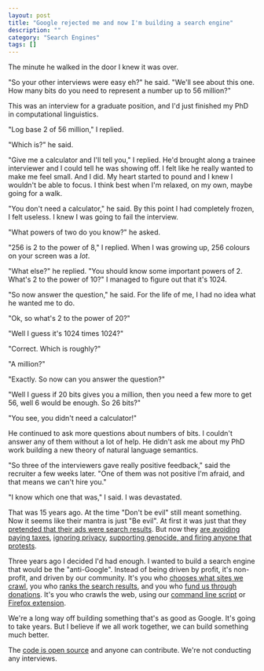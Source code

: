 ```yaml
---
layout: post
title: "Google rejected me and now I'm building a search engine"
description: ""
category: "Search Engines"
tags: []
---
```



The minute he walked in the door I knew it was over.

"So your other interviews were easy eh?" he said. "We'll see about
this one. How many bits do you need to represent a number up to 56
million?"

This was an interview for a graduate position, and I'd just finished
my PhD in computational linguistics.

"Log base 2 of 56 million," I replied.

"Which is?" he said.

"Give me a calculator and I'll tell you," I replied. He'd brought
along a trainee interviewer and I could tell he was showing off. I
felt like he really wanted to make me feel small. And I did. My heart
started to pound and I knew I wouldn't be able to focus. I think best
when I'm relaxed, on my own, maybe going for a walk.

"You don't need a calculator," he said. By this point I had completely
frozen, I felt useless. I knew I was going to fail the interview.

"What powers of two do you know?" he asked.

"256 is 2 to the power of 8," I replied. When I was growing up, 256
colours on your screen was a _lot_.

"What else?" he replied. "You should know some important powers
of 2. What's 2 to the power of 10?" I managed to figure out that
it's 1024.

"So now answer the question," he said. For the life of me, I had no
idea what he wanted me to do.

"Ok, so what's 2 to the power of 20?"

"Well I guess it's 1024 times 1024?"

"Correct. Which is roughly?"

"A million?"

"Exactly. So now can you answer the question?"

"Well I guess if 20 bits gives you a million, then you need a few more
to get 56, well 6 would be enough. So 26 bits?"

"You see, you didn't need a calculator!"

He continued to ask more questions about numbers of bits. I couldn't
answer any of them without a lot of help. He didn't ask me about my
PhD work building a new theory of natural language semantics.

"So three of the interviewers gave really positive feedback," said the
recruiter a few weeks later. "One of them was not positive I'm afraid,
and that means we can't hire you."

"I know which one that was," I said. I was devastated.

That was 15 years ago. At the time "Don't be evil" still meant
something. Now it seems like their mantra is just "Be evil". At first
it was just that they [pretended that their ads were search
results](https://darkpatterns.uxp2.com/pattern/google-ads-disguised-as-search-results/). But now they [are avoiding paying taxes](https://en.wikipedia.org/wiki/Criticism_of_Google#Tax_evasion), [ignoring privacy](https://en.wikipedia.org/wiki/Criticism_of_Google#Privacy),
[supporting genocide, and firing anyone that protests](https://www.theguardian.com/technology/2024/apr/18/google-fires-staff-protest-israel-contract).

Three years ago I decided I'd had enough. I wanted to build a search
engine that would be the "anti-Google". Instead of being driven by
profit, it's non-profit, and driven by our community. It's you who
[chooses what sites we crawl](https://mwmbl.org/app/domain-submissions/), you who [ranks the search results](https://book.mwmbl.org/page/curating/), and you
who [fund us through donations](https://opencollective.com/mwmbl). It's you who crawls the web, using our
[command line script](https://github.com/mwmbl/crawler-script) or [Firefox extension](https://addons.mozilla.org/en-GB/firefox/addon/mwmbl-web-crawler/).

We're a long way off building something that's as good as Google. It's
going to take years. But I believe if we all work together, we can
build something much better.

The [code is open source](https://github.com/mwmbl) and anyone can contribute. We're not
conducting any interviews.
